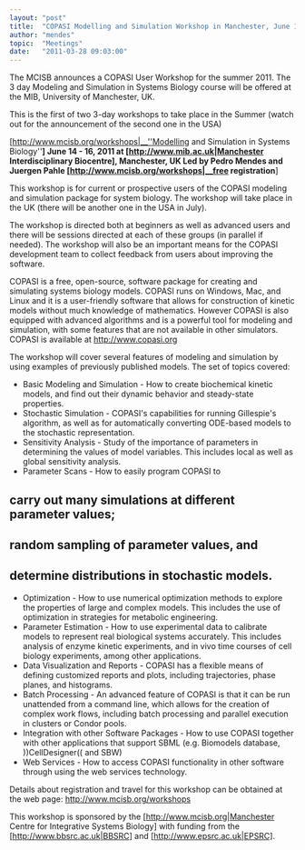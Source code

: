 ```yaml
---
layout: "post"
title:  "COPASI Modelling and Simulation Workshop in Manchester, June 14-16, 2011"
author: "mendes"
topic:  "Meetings"
date:   "2011-03-28 09:03:00"
---
```


The MCISB announces a COPASI User Workshop for the summer 2011. The 3 day Modeling and Simulation in Systems Biology course will be offered at the MIB, University of Manchester, UK.

This is the first of two 3-day workshops to take place in the Summer (watch out for the announcement of the second one in the USA)

[http://www.mcisb.org/workshops|__''Modelling and Simulation in Systems Biology''__]
June 14 - 16, 2011 at [http://www.mib.ac.uk|Manchester Interdisciplinary Biocentre],
Manchester, UK
Led by Pedro Mendes and Juergen Pahle
[http://www.mcisb.org/workshops|__free registration__]

This workshop is for current or prospective users of the COPASI modeling and simulation package for system biology. The workshop will take place in the UK (there will be another one in the USA in July).

The workshop is directed both at beginners as well as advanced users and there will be sessions directed at each of these groups (in parallel if needed). The workshop will also be an important means for the COPASI development team to collect feedback from users about improving the software.

COPASI is a free, open-source, software package for creating and simulating systems biology models. COPASI runs on Windows, Mac, and Linux and it is a user-friendly software that allows for construction of kinetic models without much knowledge of mathematics. However COPASI is also equipped with advanced algorithms and is a powerful tool for modeling and simulation, with some features that are not available in other simulators. COPASI is available at http://www.copasi.org

The workshop will cover several features of modeling and simulation by using examples of previously published models. The set of topics covered:
* Basic Modeling and Simulation - How to create biochemical kinetic models, and find out their dynamic behavior and steady-state properties.
* Stochastic Simulation - COPASI's capabilities for running Gillespie's algorithm, as well as for automatically converting ODE-based models to the stochastic representation.
* Sensitivity Analysis - Study of the importance of parameters in determining the values of model variables. This includes local as well as global sensitivity analysis.
* Parameter Scans - How to easily program COPASI to
## carry out many simulations at different parameter values;
## random sampling of parameter values, and
## determine distributions in stochastic models. 
* Optimization - How to use numerical optimization methods to explore the properties of large and complex models. This includes the use of optimization in strategies for metabolic engineering.
* Parameter Estimation - How to use experimental data to calibrate models to represent real biological systems accurately. This includes analysis of enzyme kinetic experiments, and in vivo time courses of cell biology experiments, among other applications.
* Data Visualization and Reports - COPASI has a flexible means of defining customized reports and plots, including trajectories, phase planes, and histograms.
* Batch Processing - An advanced feature of COPASI is that it can be run unattended from a command line, which allows for the creation of complex work flows, including batch processing and parallel execution in clusters or Condor pools.
* Integration with other Software Packages - How to use COPASI together with other applications that support SBML (e.g. Biomodels database, ))CellDesigner(( and SBW)
* Web Services - How to access COPASI functionality in other software through using the web services technology. 

Details about registration and travel for this workshop can be obtained at the web page: http://www.mcisb.org/workshops

This workshop is sponsored by the [http://www.mcisb.org|Manchester Centre for Integrative Systems Biology] with funding from the [http://www.bbsrc.ac.uk|BBSRC] and [http://www.epsrc.ac.uk|EPSRC].

